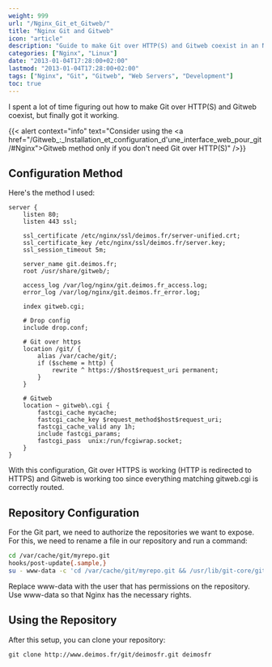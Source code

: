 ```yaml
---
weight: 999
url: "/Nginx_Git_et_Gitweb/"
title: "Nginx Git and Gitweb"
icon: "article"
description: "Guide to make Git over HTTP(S) and Gitweb coexist in an Nginx setup"
categories: ["Nginx", "Linux"]
date: "2013-01-04T17:28:00+02:00"
lastmod: "2013-01-04T17:28:00+02:00"
tags: ["Nginx", "Git", "Gitweb", "Web Servers", "Development"]
toc: true
---
```


I spent a lot of time figuring out how to make Git over HTTP(S) and Gitweb coexist, but finally got it working.

{{< alert context="info" text="Consider using the <a href=\"/Gitweb_:_Installation_et_configuration_d'une_interface_web_pour_git/#Nginx\">Gitweb</a> method only if you don't need Git over HTTP(S)" />}}

## Configuration Method

Here's the method I used:

```nginx {linenos=table}
server {
    listen 80;
    listen 443 ssl;

    ssl_certificate /etc/nginx/ssl/deimos.fr/server-unified.crt;
    ssl_certificate_key /etc/nginx/ssl/deimos.fr/server.key;
    ssl_session_timeout 5m;

    server_name git.deimos.fr;
    root /usr/share/gitweb/;

    access_log /var/log/nginx/git.deimos.fr_access.log;
    error_log /var/log/nginx/git.deimos.fr_error.log;

    index gitweb.cgi;

    # Drop config
    include drop.conf;

    # Git over https
    location /git/ {
        alias /var/cache/git/;
        if ($scheme = http) {
            rewrite ^ https://$host$request_uri permanent;
        }
    }

    # Gitweb
    location ~ gitweb\.cgi {
        fastcgi_cache mycache;
        fastcgi_cache_key $request_method$host$request_uri;
        fastcgi_cache_valid any 1h;
        include fastcgi_params;
        fastcgi_pass  unix:/run/fcgiwrap.socket;
    }
}
```

With this configuration, Git over HTTPS is working (HTTP is redirected to HTTPS) and Gitweb is working too since everything matching gitweb.cgi is correctly routed.

## Repository Configuration

For the Git part, we need to authorize the repositories we want to expose. For this, we need to rename a file in our repository and run a command:

```bash
cd /var/cache/git/myrepo.git
hooks/post-update{.sample,}
su - www-data -c 'cd /var/cache/git/myrepo.git && /usr/lib/git-core/git-update-server-info'
```

Replace www-data with the user that has permissions on the repository. Use www-data so that Nginx has the necessary rights.

## Using the Repository

After this setup, you can clone your repository:

```
git clone http://www.deimos.fr/git/deimosfr.git deimosfr
```
